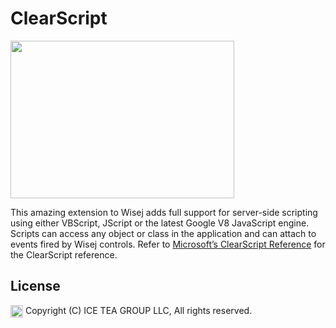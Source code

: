 ClearScript
====

<img src="https://raw.githubusercontent.com/iceteagroup/wisej-extensions/master/Support/Images/ClearScript.png" width="358" height="252">

This amazing extension to Wisej adds full support for server-side scripting using either VBScript, JScript or the latest Google V8 JavaScript engine. Scripts can access any object or class in the application and can attach to events fired by Wisej controls. Refer to [Microsoft’s ClearScript Reference](https://microsoft.github.io/ClearScript/Reference/html/R_Project_Reference.htm) for the ClearScript reference.

License
-------
<img src="http://iceteagroup.com/wp-content/uploads/2017/01/Square-64x64-trasp.png" height="20" align="top"> Copyright (C) ICE TEA GROUP LLC, All rights reserved.
